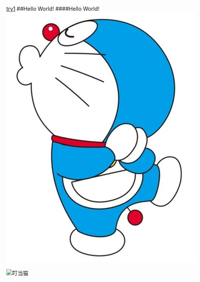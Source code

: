 [try1](./try1.md)
##Hello World!
####Hello World!
![avatar](./112.jpg)

![叮当猫](https://ss1.bdstatic.com/70cFuXSh_Q1YnxGkpoWK1HF6hhy/it/u=3355464299,584008140&fm=26&gp=0.jpg)
